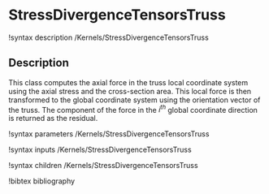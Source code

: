 # StressDivergenceTensorsTruss

!syntax description /Kernels/StressDivergenceTensorsTruss

## Description

This class computes the axial force in the truss local coordinate system using the axial stress and the cross-section area. This local force is then transformed to the global coordinate system using the orientation vector of the truss. The component of the force in the $i^{th}$ global coordinate direction is returned as the residual. 

!syntax parameters /Kernels/StressDivergenceTensorsTruss

!syntax inputs /Kernels/StressDivergenceTensorsTruss

!syntax children /Kernels/StressDivergenceTensorsTruss

!bibtex bibliography
